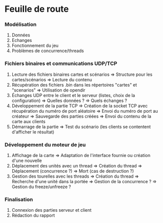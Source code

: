 # Feuille de route

### Modélisation
1) Données
2) Echanges
3) Fonctionnement du jeu
4) Problèmes de concurrence/threads

### Fichiers binaires et communications UDP/TCP
1) Lecture des fichiers binaires cartes et scénarios
=> Structure pour les cartes/scénarios
=> Lecture du contenu
2) Récupération des fichiers .bin dans les répertoires "cartes" et "scenarios"
=> Utilisation de opendir
3) Échanges UDP entre le client et le serveur (listes, choix de la configuration)
=> Quelles données ?
=> Quels échanges ?
4) Développement de la partie TCP
=> Création de la socket TCP avec récupération du numéro de port aléatoire
=> Envoi du numéro de port au créateur
=> Sauvegarde des parties créées
=> Envoi du contenu de la carte aux clients
5) Démarrage de la partie
=> Test du scénario (les clients se contentent d'afficher le résultat)

### Développement du moteur de jeu
1) Affichage de la carte
=> Adaptation de l'interface fournie ou création d'une nouvelle
2) Déplacement des unités avec un thread
=> Création du thread
=> Déplacement (concurrence ?)
=> Mort (cas de destruction ?)
3) Gestion des tourelles avec les threads
=> Création du thread
=> Recherche d'une unité dans la portée
=> Gestion de la concurrence ?
=> Gestion du freeze/unfreeze ?

### Finalisation
1) Connexion des parties serveur et client
2) Rédaction du rapport
